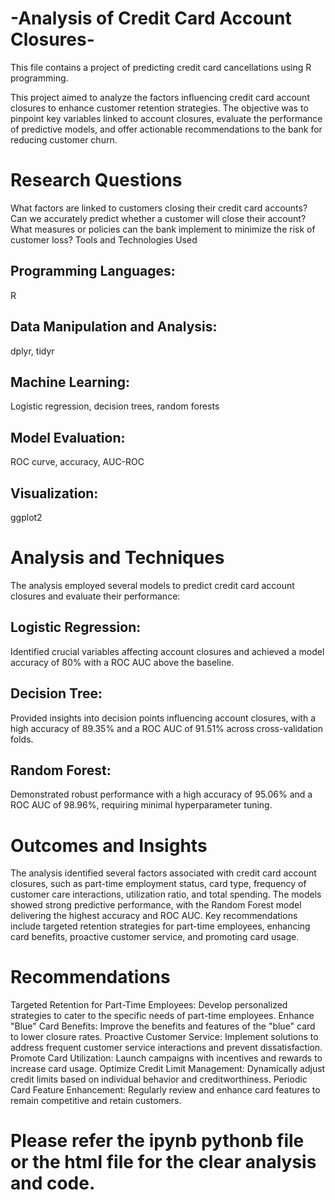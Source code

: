 # -Analysis of Credit Card Account Closures-
This file contains a project of predicting credit card cancellations using R programming.

This project aimed to analyze the factors influencing credit card account closures to enhance customer retention strategies. The objective was to pinpoint key variables linked to account closures, evaluate the performance of predictive models, and offer actionable recommendations to the bank for reducing customer churn.

# Research Questions

 What factors are linked to customers closing their credit card accounts?
 Can we accurately predict whether a customer will close their account?
 What measures or policies can the bank implement to minimize the risk of customer loss?
 Tools and Technologies Used

## Programming Languages: 
R
## Data Manipulation and Analysis: 
dplyr, tidyr
## Machine Learning: 
Logistic regression, decision trees, random forests
## Model Evaluation:
ROC curve, accuracy, AUC-ROC
## Visualization: 
ggplot2

# Analysis and Techniques
The analysis employed several models to predict credit card account closures and evaluate their performance:
## Logistic Regression:
Identified crucial variables affecting account closures and achieved a model accuracy of 80% with a ROC AUC above the baseline.
## Decision Tree: 
Provided insights into decision points influencing account closures, with a high accuracy of 89.35% and a ROC AUC of 91.51% across cross-validation folds.
## Random Forest: 
Demonstrated robust performance with a high accuracy of 95.06% and a ROC AUC of 98.96%, requiring minimal hyperparameter tuning.

# Outcomes and Insights
The analysis identified several factors associated with credit card account closures, such as part-time employment status, card type, frequency of customer care interactions, utilization ratio, and total spending. The models showed strong predictive performance, with the Random Forest model delivering the highest accuracy and ROC AUC. Key recommendations include targeted retention strategies for part-time employees, enhancing card benefits, proactive customer service, and promoting card usage.

# Recommendations
Targeted Retention for Part-Time Employees: Develop personalized strategies to cater to the specific needs of part-time employees.
Enhance "Blue" Card Benefits: Improve the benefits and features of the "blue" card to lower closure rates.
Proactive Customer Service: Implement solutions to address frequent customer service interactions and prevent dissatisfaction.
Promote Card Utilization: Launch campaigns with incentives and rewards to increase card usage.
Optimize Credit Limit Management: Dynamically adjust credit limits based on individual behavior and creditworthiness.
Periodic Card Feature Enhancement: Regularly review and enhance card features to remain competitive and retain customers.

# Please refer the ipynb pythonb file or the html file for the clear analysis and code. 
